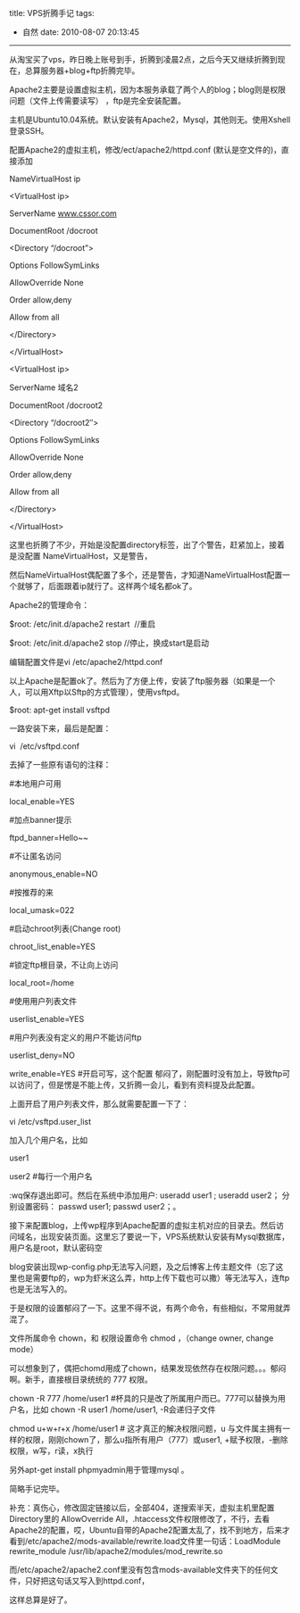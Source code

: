 title: VPS折腾手记
tags:
  - 自然
date: 2010-08-07 20:13:45
---

从淘宝买了vps，昨日晚上账号到手，折腾到凌晨2点，之后今天又继续折腾到现在，总算服务器+blog+ftp折腾完毕。

Apache2主要是设置虚拟主机，因为本服务承载了两个人的blog；blog则是权限问题（文件上传需要读写） ，ftp是完全安装配置。

主机是Ubuntu10.04系统。默认安装有Apache2，Mysql，其他则无。使用Xshell登录SSH。

配置Apache2的虚拟主机，修改/ect/apache2/httpd.conf (默认是空文件的)，直接添加

NameVirtualHost ip

&lt;VirtualHost ip&gt;

ServerName www.cssor.com

DocumentRoot /docroot

&lt;Directory &#8220;/docroot&#8221;&gt;

Options FollowSymLinks

AllowOverride None

Order allow,deny

Allow from all

&lt;/Directory&gt;

&lt;/VirtualHost&gt;

&lt;VirtualHost ip&gt;

ServerName 域名2

DocumentRoot /docroot2

&lt;Directory &#8220;/docroot2&#8243;&gt;

Options FollowSymLinks

AllowOverride None

Order allow,deny

Allow from all

&lt;/Directory&gt;

&lt;/VirtualHost&gt;

这里也折腾了不少，开始是没配置directory标签，出了个警告，赶紧加上，接着是没配置 NameVirtualHost，又是警告，

然后NameVirtualHost偶配置了多个，还是警告，才知道NameVirtualHost配置一个就够了，后面跟着ip就行了。这样两个域名都ok了。

Apache2的管理命令：

$root: /etc/init.d/apache2 restart  //重启

$root: /etc/init.d/apache2 stop //停止，换成start是启动

编辑配置文件是vi /etc/apache2/httpd.conf

以上Apache是配置ok了。然后为了方便上传，安装了ftp服务器（如果是一个人，可以用Xftp以Sftp的方式管理），使用vsftpd。

$root: apt-get install vsftpd

一路安装下来，最后是配置：

vi  /etc/vsftpd.conf

去掉了一些原有语句的注释：

#本地用户可用

local_enable=YES

#加点banner提示

ftpd_banner=Hello~~

#不让匿名访问

anonymous_enable=NO

#按推荐的来

local_umask=022

#启动chroot列表(Change root)

chroot_list_enable=YES

#锁定ftp根目录，不让向上访问

local_root=/home

#使用用户列表文件

userlist_enable=YES

#用户列表没有定义的用户不能访问ftp

userlist_deny=NO

write_enable=YES #开启可写，这个配置 郁闷了，刚配置时没有加上，导致ftp可以访问了，但是愣是不能上传，又折腾一会儿，看到有资料提及此配置。

上面开启了用户列表文件，那么就需要配置一下了：

vi /etc/vsftpd.user_list

加入几个用户名，比如

user1

user2 #每行一个用户名

:wq保存退出即可。然后在系统中添加用户: useradd user1 ; useradd user2； 分别设置密码： passwd user1; passwd user2；。

接下来配置blog，上传wp程序到Apache配置的虚拟主机对应的目录去。然后访问域名，出现安装页面。这里忘了要说一下，VPS系统默认安装有Mysql数据库，用户名是root，默认密码空

blog安装出现wp-config.php无法写入问题，及之后博客上传主题文件（忘了这里也是需要ftp的，wp为虾米这么弄，http上传下载也可以撒）等无法写入，连ftp也是无法写入的。

于是权限的设置郁闷了一下。这里不得不说，有两个命令，有些相似，不常用就弄混了。

文件所属命令 chown，和 权限设置命令 chmod ，（change owner, change mode）

可以想象到了，偶把chomd用成了chown，结果发现依然存在权限问题。。。郁闷啊。新手，直接根目录统统的 777 权限。

chown -R 777 /home/user1 #杯具的只是改了所属用户而已。777可以替换为用户名，比如 chown -R user1 /home/user1, -R会递归子文件

chmod u+w+r+x /home/user1 # 这才真正的解决权限问题，u 与文件属主拥有一样的权限，刚刚chown了，那么u指所有用户（777）或user1, +赋予权限，-删除权限，w写，r读，x执行

另外apt-get install phpmyadmin用于管理mysql 。

简略手记完毕。

补充：真伤心，修改固定链接以后，全部404，遂搜索半天，虚拟主机里配置Directory里的 AllowOverride All，.htaccess文件权限修改了，不行，去看Apache2的配置，哎，Ubuntu自带的Apache2配置太乱了，找不到地方，后来才看到/etc/apache2/mods-available/rewrite.load文件里一句话：LoadModule rewrite_module /usr/lib/apache2/modules/mod_rewrite.so

而/etc/apache2/apache2.conf里没有包含mods-available文件夹下的任何文件，只好把这句话又写入到httpd.conf，

这样总算是好了。